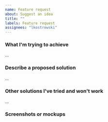 ```yaml
---
name: Feature request
about: Suggest an idea
title: ""
labels: Feature request
assignees: "lkostrowski"
---
```


### What I'm trying to achieve

…

### Describe a proposed solution

...

### Other solutions I've tried and won't work

…

### Screenshots or mockups

<!-- Please provide any illustrations that could help others understand the problem or the proposed solution. -->
